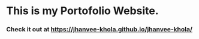 # This is my Portofolio Website.
### Check it out at https://jhanvee-khola.github.io/jhanvee-khola/
